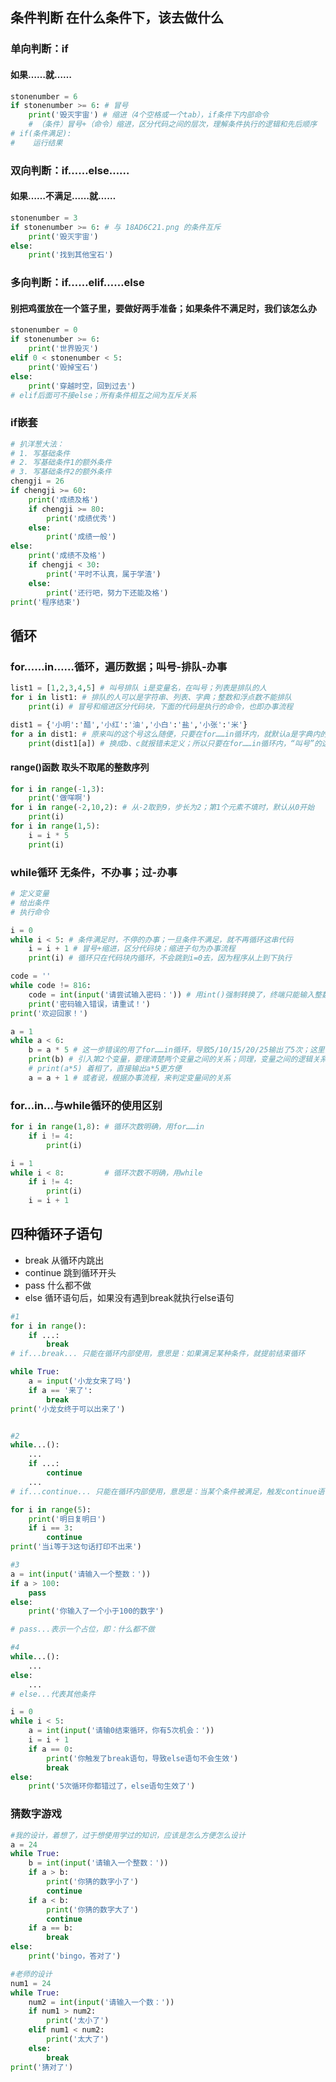 ## 条件判断 在什么条件下，该去做什么

### 单向判断：if
#### 如果……就……
```python
stonenumber = 6
if stonenumber >= 6: # 冒号
    print('毁灭宇宙') # 缩进（4个空格或一个tab），if条件下内部命令
    # （条件）冒号+（命令）缩进，区分代码之间的层次，理解条件执行的逻辑和先后顺序
# if(条件满足):
#    运行结果
```

### 双向判断：if……else……
#### 如果……不满足……就……
```python
stonenumber = 3
if stonenumber >= 6: # 与 18AD6C21.png 的条件互斥
    print('毁灭宇宙')
else:
    print('找到其他宝石')   
```

### 多向判断：if……elif……else
#### 别把鸡蛋放在一个篮子里，要做好两手准备；如果条件不满足时，我们该怎么办
```python
stonenumber = 0
if stonenumber >= 6:
    print('世界毁灭')
elif 0 < stonenumber < 5:
    print('毁掉宝石')
else:
    print('穿越时空，回到过去')
# elif后面可不接else；所有条件相互之间为互斥关系
```

### if嵌套
```python
# 扒洋葱大法：
# 1. 写基础条件
# 2. 写基础条件1的额外条件
# 3. 写基础条件2的额外条件
chengji = 26
if chengji >= 60:
    print('成绩及格')
    if chengji >= 80:
        print('成绩优秀')
    else:
        print('成绩一般')
else:
    print('成绩不及格')
    if chengji < 30:
        print('平时不认真，属于学渣')
    else:
        print('还行吧，努力下还能及格')
print('程序结束')
```

## 循环

### for……in……循环，遍历数据；叫号-排队-办事
```python
list1 = [1,2,3,4,5] # 叫号排队 i是变量名，在叫号；列表是排队的人
for i in list1: # 排队的人可以是字符串、列表、字典；整数和浮点数不能排队
    print(i) # 冒号和缩进区分代码块，下面的代码是执行的命令，也即办事流程

dist1 = {'小明':'醋','小红':'油','小白':'盐','小张':'米'}
for a in dist1: # 原来叫的这个号这么随便，只要在for……in循环内，就默认a是字典内的键
    print(dist1[a]) # 换成b、c就报错未定义；所以只要在for……in循环内，“叫号”的这个变量无需声明即可直接使用
```

#### range()函数 取头不取尾的整数序列
```python
for i in range(-1,3):
    print('做咩啊')
for i in range(-2,10,2): # 从-2取到9，步长为2；第1个元素不填时，默认从0开始
    print(i)
for i in range(1,5):
    i = i * 5
    print(i)
```

### while循环 无条件，不办事；过-办事
```python
# 定义变量
# 给出条件
# 执行命令

i = 0
while i < 5: # 条件满足时，不停的办事；一旦条件不满足，就不再循环这串代码
    i = i + 1 # 冒号+缩进，区分代码块；缩进子句为办事流程
    print(i) # 循环只在代码块内循环，不会跳到i=0去，因为程序从上到下执行

code = ''
while code != 816:
    code = int(input('请尝试输入密码：')) # 用int()强制转换了，终端只能输入整数类型了，不然报错；实际开发中放行条件用字符串更合适
    print('密码输入错误，请重试！')
print('欢迎回家！')

a = 1
while a < 6:
    b = a * 5 # 这一步错误的用了for……in循环，导致5/10/15/20/25输出了5次；这里实际就是简单的乘法即可解决
    print(b) # 引入第2个变量，要理清楚两个变量之间的关系；同理，变量之间的逻辑关系理清楚，办事流程就清楚
    # print(a*5) 着相了，直接输出a*5更方便
    a = a + 1 # 或者说，根据办事流程，来判定变量间的关系
```

### for…in…与while循环的使用区别
```python
for i in range(1,8): # 循环次数明确，用for……in
    if i != 4:
        print(i)

i = 1
while i < 8:         # 循环次数不明确，用while
    if i != 4:
        print(i)
    i = i + 1
```

## 四种循环子语句

- break 从循环内跳出
- continue 跳到循环开头
- pass 什么都不做
- else 循环语句后，如果没有遇到break就执行else语句

```python
#1
for i in range():
    if ...:
        break
# if...break... 只能在循环内部使用，意思是：如果满足某种条件，就提前结束循环

while True:
    a = input('小龙女来了吗')
    if a == '来了':
        break
print('小龙女终于可以出来了')
```
```python

#2
while...():
    ...
    if ...:
        continue
    ...
# if...continue... 只能在循环内部使用，意思是：当某个条件被满足，触发continue语句，将跳过之后的代码，直接回到循环的开始

for i in range(5):
    print('明日复明日')
    if i == 3:
        continue
print('当i等于3这句话打印不出来')
```

```python
#3
a = int(input('请输入一个整数：'))
if a > 100:
    pass
else:
    print('你输入了一个小于100的数字')

# pass...表示一个占位，即：什么都不做
```

```python
#4
while...():
    ...
else:
    ...
# else...代表其他条件

i = 0
while i < 5:
    a = int(input('请输0结束循环，你有5次机会：'))
    i = i + 1
    if a == 0:
        print('你触发了break语句，导致else语句不会生效')
        break
else:
    print('5次循环你都错过了，else语句生效了')
```
### 猜数字游戏
```python
#我的设计，着想了，过于想使用学过的知识，应该是怎么方便怎么设计
a = 24
while True:
    b = int(input('请输入一个整数：'))
    if a > b:
        print('你猜的数字小了')
        continue
    if a < b:
        print('你猜的数字大了')
        continue
    if a == b:
        break
else:
    print('bingo，答对了')
```

```python
#老师的设计
num1 = 24
while True:
    num2 = int(input('请输入一个数：'))
    if num1 > num2:
        print('太小了')
    elif num1 < num2:
        print('太大了')
    else:
        break
print('猜对了')
```